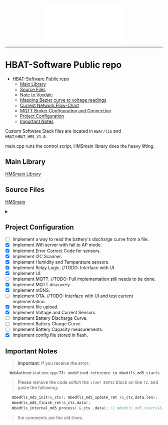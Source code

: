 <p align="center">
   <img width="250px" height="120px" title="HBAT Logo" src="img/logo.png">
</p>

----

# HBAT-Software Public repo

- [HBAT-Software Public repo](#hbat-software-public-repo)
  - [Main Library](#main-library)
  - [Source Files](#source-files)
  - [Note to Voxdale](#note-to-voxdale)
  - [Mapping Bezier curve to voltage readings](#mapping-bezier-curve-to-voltage-readings)
  - [Current Network Flow-Chart](#current-network-flow-chart)
  - [MQTT Broker Configuration and Connection](#mqtt-broker-configuration-and-connection)
  - [Project Configuration](#project-configuration)
  - [Important Notes](#important-notes)

Custom Software Stack files are located in `HBAT/lib` and `HBAT/HBAT_HMS_V1.0`.

main.cpp runs the control script, HMSmain library does the heavy lifting.

## Main Library

[HMSmain Library](HBAT/lib/HMSmain)

## Source Files

[HMSmain](HBAT/HBAT_HMS_V1.0)

<details>
<summary></summary>

## Note to Voxdale

For this project, we need to map the discharge curve of the system, in order to present the user with an accurate representation of charge and discharge states.
The discharge curve of our battery system is not linear, therefor a basic linear percentage calculation will not work.

Below i have one strategy, this strategy is simple to implement, however has low accuracy and could be prone to error.

Take minimum voltage reading of just before esp32 stops functioning, then
take the max voltage reading of a freshly charged battery (or input source).
The product of this subtraction is then divided by the realtime measured voltage
and multiplied by 100.

```python
def percentage_calc:
 Vmin # minimum possible voltage for the load to function
 Vmax # maximum voltage of the battery when in a fully charged state
 Vreal # real-time measured voltage for the whole system (or the sum of all series connected cells individual readings)
 Vmin - Vmax = X

 x = (X / Vreal) * 100
 return x
```

An alternative approach is to correctly map the voltage readings. Such as the example below, however this must be done in real-time to present accurate data to the user, and for the software to take correct actions based on the data of this curve.

## Mapping Bezier curve to voltage readings

According to this paper: [PEMFC Discharge Curve](https://github.com/Prometheon-Technologies/HBAT-Software/blob/main/sustainability-12-08127-v2.pdf)
the discharge curve matches a very predictable Bezier curve.

![Curve](img/curve.png)

![Curve+Math](img/curve%2Bmath.png)

Currently, i am not able to correctly implement this approach into the software stack. Is Voxdale capable of doing this? Does voxdale have an alternative approach in mind?

My current thoughts were to map the voltage readings to an array, and set that array equal to the results of a mapping function containing the formula for the curve we wish to fit our data to.

## Current Network Flow-Chart

```mermaid
graph TD;
          A(Device hosts local AP) -->|Local SSID and Pass embedded into a QR Code| B(User Scans QR Code);
          B --> C{Web interface prompts user for local SSID and Pass}-->|User enters SSID and Pass| D(User clicks connect);
          C --> G[/User does not have a local network/];
          G --> H[/User Connects to AP to interface/];
          D -->|Device writes new credentials to config file| E(config.json);
          E -->|Device Reboots from Config| F( fa:fa-power-off );
          I(fa:fa-wifi Device Connects to Wifi ) -->|Device does mDNS lookup for MQTT| J(Device connects to MQTT Broker);
          F --> I;
          J -->|User navigates to browser using mDNS| L( fa:fa-chrome );
          click B href "https://github.com/Prometheon-Technologies/HBAT-Software-Public/blob/main/HBAT/extras/HBAT_HMS-qrcode.png" "HMS QR CODE"
          click E href "https://github.com/Prometheon-Technologies/HBAT-Software-Public/blob/main/HBAT/data/config.json" "JSON Config File"
          subgraph 1;
            C;
            D;
            E;
            F;
            G;
            H;
            I;
            J;
            L;
          end;
```

## MQTT Broker Configuration and Connection

The MQTT Broker is a free service that allows you to publish and subscribe to MQTT messages.
To automate the connection process, we will use Multi-Cast DNS (mDNS/Zeroconf) to find the broker.
For this to work, you must have a broker on your local network, and you must have only **_1_** MQTT broker within the range of the client, otherwise the client will simply connect to the first broker it finds.

Using a Zeroconf approach we can avoid having to hard code the broker's IP address or hostname into the client device's firmware. Instead we can use **_DNS-SD_** and Avahi/Bonjour to discover the server hosting the MQTT broker.

To enable MQTT discovery on the broker, simply install avahi-daemon. For a Raspberry Pi, use the following command:

```bash
sudo apt-get install avahi-daemon
```

For this to work, the MQTT service needs to be advertised. On a Linux host system, Avahi can be configured to do this by including the following in /etc/avahi/services/mqtt.service:

```xml
<!DOCTYPE service-group SYSTEM "avahi-service.dtd">
<service-group>
 <name replace-wildcards="yes">MQTT on %h</name>
  <service>
   <type>_mqtt._tcp</type>
   <port>1883</port>
  </service>
</service-group>
```

[Top](#hbat-software-private-repo)

</details>

## Project Configuration

- [ ] Implement a way to read the battery's discharge curve from a file.
- [x] Implement Wifi server with fail to AP mode.
- [x] Implement Error Correct Code for sensors.
- [x] Implement I2C Scanner.
- [x] Implement Humidity and Temperature sensors.
- [x] Implement Relay Logic. //TODO: Interface with UI
- [x] Implement UI.
- [ ] Implement MQTT. //TODO: Full implementation still needs to be done.
- [x] Implement MQTT discovery.
- [x] Implement mDNS.
- [ ] Implement OTA. //TODO: Interface with UI and test current implementation.
- [x] Implement file upload.
- [x] Implement Voltage and Current Sensors.
- [ ] Implement Battery Discharge Curve.
- [ ] Implement Battery Charge Curve.
- [ ] Implement Battery Capacity measurements.
- [x] Implement config file stored in flash.

## Important Notes

> **Important**: If you receive the error:

      WebAuthentication.cpp:73: undefined reference to mbedtls_md5_starts

> Please remove the code *within* the `ifdef ESP32` block on line `72`. and paste the following:

```ino
   mbedtls_md5_init(&_ctx); mbedtls_md5_update_ret (&_ctx,data,len);
   mbedtls_md5_finish_ret(&_ctx,data);
   mbedtls_internal_md5_process( &_ctx ,data); // mbedtls_md5_starts(&_ctx); // mbedtls_md5_update(&_ctx, data, len); // mbedtls_md5_finish(&_ctx, _buf);
```

> the comments are the old-lines.
